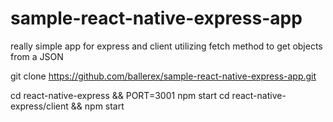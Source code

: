 # sample-react-native-express-app
really simple app for express and client utilizing fetch method to get objects from a JSON

git clone https://github.com/ballerex/sample-react-native-express-app.git

cd react-native-express && PORT=3001 npm start
cd react-native-express/client && npm start
